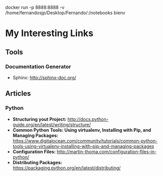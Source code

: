docker run -p 8888:8888 -v /home/fernandosjp/Desktop/Fernando/:/notebooks bienv

# My Interesting Links

## Tools
### Documentation Generator
* Sphinx: http://sphinx-doc.org/

## Articles

### Python
* **Structuring yout Project:** http://docs.python-guide.org/en/latest/writing/structure/
* **Common Python Tools: Using virtualenv, Installing with Pip, and Managing Packages:** https://www.digitalocean.com/community/tutorials/common-python-tools-using-virtualenv-installing-with-pip-and-managing-packages
* **Configuration Files:** http://martin-thoma.com/configuration-files-in-python/
* **Distributing Packages:** https://packaging.python.org/en/latest/distributing/
